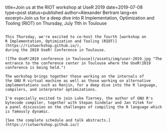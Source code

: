 title=Join us at the RIOT workshop at UseR 2019
date=2019-07-08
type=post
status=published
author=Alexander Bertram
lang=en
excerpt=Join us for a deep dive into R Implementation, Optimization and Tooling (RIOT) on Thursday, July 11th in Toulouse
~~~~~~

This Thursday, we're excited to co-host the fourth [workshop on
R Implementation, Optimization and Tooling (RIOT)](https://riotworkshop.github.io/),
during the 2019 UseR! Conference in Toulouse.

![The UseR!2019 conference in Toulouse](/assets/img/user-2019.jpg "The entrance to the conference center in Toulouse where the UseR!2019 conference is being held.")

The workshop brings together those working on the internals of
the GNU R virtual machine as well as those working on alternative
implementations such as Renjin, for a deep dive into the R language,
compilers, and interpreter optimizations.

I'm especially excited to join Luke Tierney, the author of GNU R's
bytecode compiler, together with Stepan Sindelar and Jan Vitek for
a panel discussion on the challenges of compiling the R language which
is famously dynamic.

[See the complete schedule and talk abstracts.](https://riotworkshop.github.io/)



